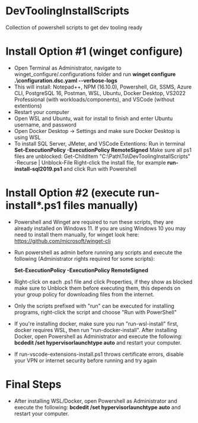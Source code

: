 # DevToolingInstallScripts
Collection of powershell scripts to get dev tooling ready

# Install Option #1 (winget configure)

- Open Terminal as Administrator, navigate to winget_configure/.configurations folder and run **winget configure .\configuration.dsc.yaml --verbose-logs**
- This will install: Notepad++, NPM (16.10.0), Powershell, Git, SSMS, Azure CLI, PostgreSQL 16, Postman, WSL, Ubuntu, Docker Desktop, VS2022 Professional (with workloads/components), and VSCode (without extentions)
- Restart your computer
- Open WSL and Ubuntu, wait for install to finish and enter Ubuntu username, and password
- Open Docker Desktop -> Settings and make sure Docker Desktop is using WSL
- To install SQL Server, JMeter, and VSCode Extentions:
	Run in terminal **Set-ExecutionPolicy -ExecutionPolicy RemoteSigned**
        Make sure all ps1 files are unblocked: Get-ChildItem "C:\Path\To\DevToolingInstallScripts" -Recurse | Unblock-File 
        Right-click the install file, for example **run-install-sql2019.ps1** and click Run with Powershell
  
# Install Option #2 (execute run-install*.ps1 files manually)

- Powershell and Winget are required to run these scripts, they are already installed on Windows 11. If you are using Windows 10 you may need to install them manually, for winget look here: https://github.com/microsoft/winget-cli

- Run powershell as admin before running any scripts and execute the following (Administrator rights required for some scripts):
  
	**Set-ExecutionPolicy -ExecutionPolicy RemoteSigned**

- Right-click on each .ps1 file and click Properties, if they show as blocked make sure to Unblock them before executing them, this depends on your group policy for downloading files from the internet.
  
- Only the scripts prefixed with "run" can be executed for installing programs, right-click the script and choose "Run with PowerShell"

- If you're installing docker, make sure you run "run-wsl-install" first, docker requires WSL, then run "run-docker-install". After installing Docker, open Powershell as Administrator and execute the following: **bcdedit /set hypervisorlaunchtype auto** and restart your computer.

- If run-vscode-extensions-install.ps1 throws certificate errors, disable your VPN or internet security before running and try again

# Final Steps

- After installing WSL/Docker, open Powershell as Administrator and execute the following: **bcdedit /set hypervisorlaunchtype auto** and restart your computer.

